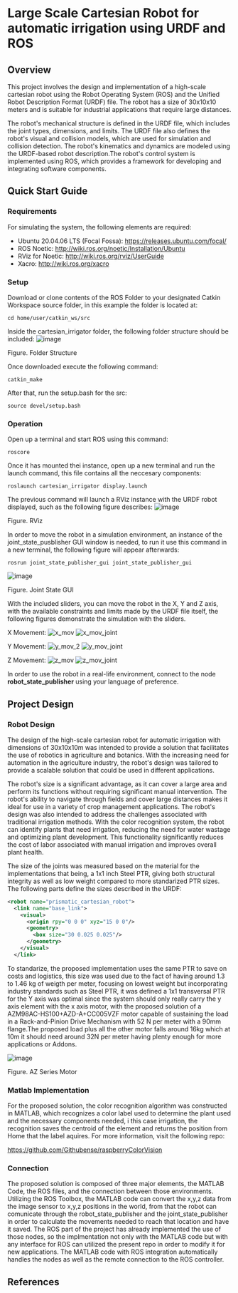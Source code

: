 # Large Scale Cartesian Robot for automatic irrigation using URDF and ROS

## Overview
This project involves the design and implementation of a high-scale cartesian robot using the Robot Operating System (ROS) and the Unified Robot Description Format (URDF) file. The robot has a size of 30x10x10 meters and is suitable for industrial applications that require large distances.

The robot's mechanical structure is defined in the URDF file, which includes the joint types, dimensions, and limits. The URDF file also defines the robot's visual and collision models, which are used for simulation and collision detection. The robot's kinematics and dynamics are modeled using the URDF-based robot description.The robot's control system is implemented using ROS, which provides a framework for developing and integrating software components.


## Quick Start Guide

### Requirements
For simulating the system, the following elements are required:
* Ubuntu 20.04.06 LTS (Focal Fossa): https://releases.ubuntu.com/focal/
* ROS Noetic: http://wiki.ros.org/noetic/Installation/Ubuntu
* RViz for Noetic: http://wiki.ros.org/rviz/UserGuide
* Xacro: http://wiki.ros.org/xacro

### Setup
Download or clone contents of the ROS Folder to your designated Catkin Workspace source folder, in this example the folder is located at:

	cd home/user/catkin_ws/src

Inside the cartesian_irrigator folder, the following folder structure should be included:
![image](https://github.com/Githubense/cartesian_irrigator/assets/77215295/2307b8d7-9fe0-49d6-9e1d-e1f993eb2dbd)

Figure. Folder Structure

Once downloaded execute the following command:
	
	catkin_make
	
After that, run the setup.bash for the src:

	source devel/setup.bash

### Operation

Open up a terminal and start ROS using this command:

	roscore
	
Once it has mounted thei instance, open up a new terminal and run the launch command, this file contains all the neccesary components:

	roslaunch cartesian_irrigator display.launch
	
The previous command will launch a RViz instance with the URDF robot displayed, such as the following figure describes:
![image](https://github.com/Githubense/cartesian_irrigator/assets/77215295/09ac6b54-975a-42be-9a42-fef443cde7d1)

Figure. RViz

In order to move the robot in a simulation environment, an instance of the joint_state_pusblisher GUI window is needed, to run it use this command in a new terminal, the following figure will appear afterwards:

	rosrun joint_state_publisher_gui joint_state_publisher_gui
	
![image](https://github.com/Githubense/cartesian_irrigator/assets/77215295/a2f8159f-fb90-464d-8731-8bbaf84d8c4b)

Figure. Joint State GUI

With the included sliders, you can move the robot in the X, Y and Z axis, with the available constraints and limits made by the URDF file itself, the following figures demonstrate the simulation with the sliders.

X Movement:
![x_mov](https://github.com/Githubense/cartesian_irrigator/assets/77215295/ab4968ab-da7f-49e6-9cc0-71caccd33df1)
![x_mov_joint](https://github.com/Githubense/cartesian_irrigator/assets/77215295/8f0e9893-0084-48aa-bb84-5bd70d5f238f)

Y Movement:
![y_mov_2](https://github.com/Githubense/cartesian_irrigator/assets/77215295/31dd98c6-042e-403b-af6f-4d5b5e934b9c)
![y_mov_joint](https://github.com/Githubense/cartesian_irrigator/assets/77215295/1ceec3da-cfb8-4f1f-924c-dd835f2fcbd0)

Z Movement:
![z_mov](https://github.com/Githubense/cartesian_irrigator/assets/77215295/40dad505-3411-4594-a543-462f0089efb4)
![z_mov_joint](https://github.com/Githubense/cartesian_irrigator/assets/77215295/9199010d-630d-492d-8006-8023c0ead137)

In order to use the robot in a real-life environment, connect to the node **robot_state_publisher** using your language of preference.

## Project Design

### Robot Design
The design of the high-scale cartesian robot for automatic irrigation with dimensions of 30x10x10m was intended to provide a solution that facilitates the use of robotics in agriculture and botanics. With the increasing need for automation in the agriculture industry, the robot's design was tailored to provide a scalable solution that could be used in different applications.

The robot's size is a significant advantage, as it can cover a large area and perform its functions without requiring significant manual intervention. The robot's ability to navigate through fields and cover large distances makes it ideal for use in a variety of crop management applications. The robot's design was also intended to address the challenges associated with traditional irrigation methods. With the color recognition system, the robot can identify plants that need irrigation, reducing the need for water wastage and optimizing plant development. This functionality significantly reduces the cost of labor associated with manual irrigation and improves overall plant health.

The size of the joints was measured based on the material for the implementations that being, a 1x1 inch Steel PTR, giving both structural integrity as well as low weight compared to more standarized PTR sizes. The following parts define the sizes described in the URDF:

```xml
<robot name="prismatic_cartesian_robot">
  <link name="base_link">
    <visual>
      <origin rpy="0 0 0" xyz="15 0 0"/>
      <geometry>
        <box size="30 0.025 0.025"/>
      </geometry>
    </visual>
  </link>
```

To standarize, the proposed implementation uses the same PTR to save on costs and logistics, this size was used due to the fact of having around 1.3 to 1.46 kg of weigth per meter, focusing on lowest weight but incorporating industry standards such as Steel PTR, it was defined a 1x1 transversal PTR for the Y axis was optimal since the system should only really carry the y axis element with the x axis motor, with the proposed solution of a AZM98AC-HS100+AZD-A+CC005VZF motor capable of sustaining the load in a Rack-and-Pinion Drive Mechanism with 52 N per meter with a 90mm flange.The proposed load plus all the other motor falls around 16kg which at 10m it should need around 32N per meter having plenty enough for more applications or Addons.

![image](https://github.com/Githubense/cartesian_irrigator/assets/77215295/4fbc841a-b81d-4a0b-8cdf-89ed92a1e041)

Figure. AZ Series Motor

### Matlab Implementation
For the proposed solution, the color recognition algorithm was constructed in MATLAB, which recognizes a color label used to determine the plant used and the necessary components needed, i this case irrigation, the recognition saves the centroid of the element and returns the position from Home that the label aquires. For more information, visit the following repo:

https://github.com/Githubense/raspberryColorVision

### Connection
The proposed solution is composed of three major elements, the MATLAB Code, the ROS files, and the connection between those environments. Utilizing the ROS Toolbox, the MATLAB code can convert the x,y,z data from the image sensor to x,y,z positions in the world, from that the robot can comunicate through the robot_state_publisher and the joint_state_publisher in order to calculate the movements needed to reach that location and have it saved. The ROS part of the project has already implemented the use of those nodes, so the implmentation not only with the MATLAB code but with any interface for ROS can utilized the present repo in order to modify it for new applications. The MATLAB code with ROS integration automatically handles the nodes as well as the remote connection to the ROS controller.

## References
